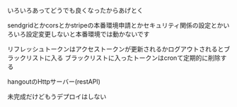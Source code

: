 いろいろあってどうでも良くなったからあげとく

sendgridとかcorsとかstripeの本番環境申請とかセキュリティ関係の設定とかいろいろ設定変更しないと本番環境では動かないです

リフレッシュトークンはアクセストークンが更新されるかログアウトされるとブラックリストに入る
ブラックリストに入ったトークンはcronて定期的に削除する

hangoutのHttpサーバー(restAPI)

未完成だけどもうデプロイはしない
